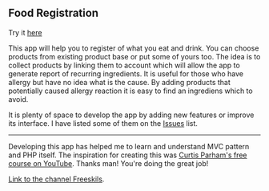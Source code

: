 <h2>Food Registration</h2>
<p>
  Try it <a href="https://pml.software/foodregistration/">here</a>
</p>
<p>
  This app will help you to register of what you eat and drink.
  You can choose products from existing product base or put some of yours too.
  The idea is to collect products by linking them to account which will allow the app to generate report of recurring ingredients.
  It is useful for those who have allergy but have no idea what is the cause.
  By adding products that potentially caused allergy reaction it is easy to find an ingrediens which to avoid.
</p>
<p>
  It is plenty of space to develop the app by adding new features or improve its interface.
  I have listed some of them on the <a href="https://github.com/pmalicki11/FoodRegistration/issues">Issues</a> list.
</p>
<hr/>
<p>
  Developing this app has helped me to learn and understand MVC pattern and PHP itself.
  The inspiration for creating this was <a href="https://youtube.com/playlist?list=PLFPkAJFH7I0keB1qpWk5qVVUYdNLTEUs3">Curtis Parham's free course on YouTube</a>.
  Thanks man! You're doing the great job!
</p>
<p>
  <a href="https://www.youtube.com/channel/UCT3vmrQ5zp-d9AiJjgnCrUA">Link to the channel Freeskils</a>.
</p>

